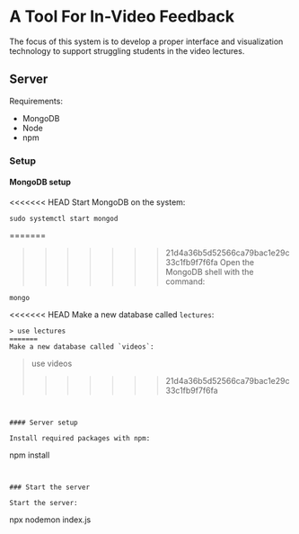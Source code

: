 # A Tool For In-Video Feedback

The focus of this system is to develop a proper interface and
visualization technology to support struggling students in the
video lectures.

## Server

Requirements:
*   MongoDB
*   Node
*   npm


### Setup

#### MongoDB setup

<<<<<<< HEAD
Start MongoDB on the system:
```
sudo systemctl start mongod
```


=======
>>>>>>> 21d4a36b5d52566ca79bac1e29c33c1fb9f7f6fa
Open the MongoDB shell with the command:

```
mongo
```

<<<<<<< HEAD
Make a new database called `lectures`:

```
> use lectures
=======
Make a new database called `videos`:

```
> use videos
>>>>>>> 21d4a36b5d52566ca79bac1e29c33c1fb9f7f6fa
```


#### Server setup

Install required packages with npm:

```
npm install
```


### Start the server

Start the server:

```
npx nodemon index.js
```